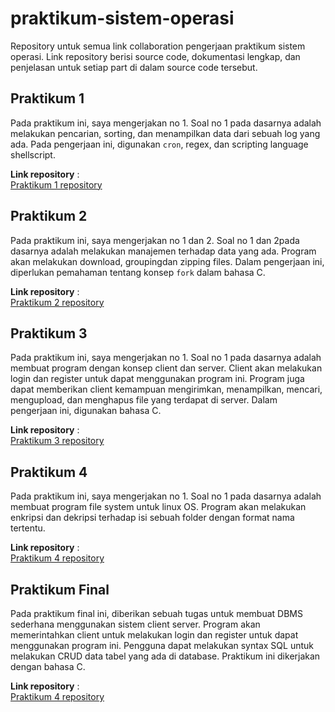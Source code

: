 # praktikum-sistem-operasi
Repository untuk semua link collaboration pengerjaan praktikum sistem operasi. Link repository berisi source code, dokumentasi lengkap, dan penjelasan untuk setiap part di dalam source code tersebut.

## Praktikum 1
Pada praktikum ini, saya mengerjakan no 1. Soal no 1 pada dasarnya adalah melakukan pencarian, sorting, dan menampilkan data dari sebuah log yang ada. Pada pengerjaan ini, digunakan `cron`, regex, dan scripting language shellscript.


**Link repository** : <br>
[Praktikum 1 repository](https://github.com/ahdan86/soal-shift-sisop-modul-1-A01-2021)

## Praktikum 2
Pada praktikum ini, saya mengerjakan no 1 dan 2. Soal no 1 dan 2pada dasarnya adalah melakukan manajemen terhadap data yang ada. Program akan melakukan download, groupingdan zipping files. Dalam pengerjaan ini, diperlukan pemahaman tentang konsep `fork` dalam bahasa C. 

**Link repository** : <br>
[Praktikum 2 repository](https://github.com/ahdan86/soal-shift-sisop-modul-2-A01-2021)

## Praktikum 3
Pada praktikum ini, saya mengerjakan no 1. Soal no 1 pada dasarnya adalah membuat program dengan konsep client dan server. Client akan melakukan login dan register untuk dapat menggunakan program ini. Program juga dapat memberikan client kemampuan mengirimkan, menampilkan, mencari, mengupload, dan menghapus file yang terdapat di server. Dalam pengerjaan ini, digunakan bahasa C.

**Link repository** : <br>
[Praktikum 3 repository](https://github.com/ahdan86/soal-shift-sisop-modul-3-A01-2021)

## Praktikum 4
Pada praktikum ini, saya mengerjakan no 1. Soal no 1 pada dasarnya adalah membuat program file system untuk linux OS. Program akan melakukan enkripsi dan dekripsi terhadap isi sebuah folder dengan format nama tertentu.

**Link repository** : <br>
[Praktikum 4 repository](https://github.com/ahdan86/soal-shift-sisop-modul-4-A01-2021)

## Praktikum Final
Pada praktikum final ini, diberikan sebuah tugas untuk membuat DBMS sederhana menggunakan sistem client server. Program akan memerintahkan client untuk melakukan login dan register untuk dapat menggunakan program ini. Pengguna dapat melakukan syntax SQL untuk melakukan CRUD data tabel yang ada di database. Praktikum ini dikerjakan dengan bahasa C.

**Link repository** : <br>
[Praktikum 4 repository](https://github.com/ahdan86/soal-shift-sisop-modul-4-A01-2021)